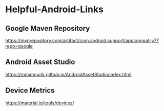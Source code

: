 # Helpful-Android-Links


## Google Maven Repository
https://mvnrepository.com/artifact/com.android.support/appcompat-v7?repo=google

## Android Asset Studio
https://romannurik.github.io/AndroidAssetStudio/index.html

## Device Metrics
https://material.io/tools/devices/
